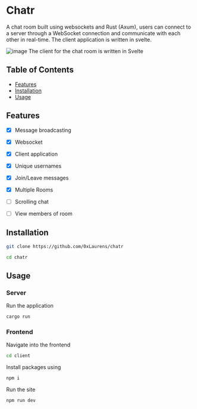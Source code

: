 # Chatr
A chat room built using websockets and Rust (Axum), users can connect to a server through a WebSocket connection and communicate with each other in real-time. 
The client application is written in svelte.

![image](https://user-images.githubusercontent.com/64641417/224826240-c6817bf4-e832-4164-b5c4-97c9725e1fec.png)
The client for the chat room is written in Svelte

## Table of Contents
* [Features](#features)
* [Installation](#installation)
* [Usage](#usage)

## Features
- [x] Message broadcasting
- [x] Websocket
- [x] Client application
- [x] Unique usernames
- [x] Join/Leave messages
- [x] Multiple Rooms
- [ ] Scrolling chat
- [ ] View members of room


## Installation
```sh
git clone https://github.com/0xLaurens/chatr
```
```sh
cd chatr
```

## Usage

### Server
Run the application
```rust
cargo run
```
### Frontend
Navigate into the frontend
```sh
cd client 
```
Install packages using
```sh
npm i 
```
Run the site
```sh
npm run dev
```
